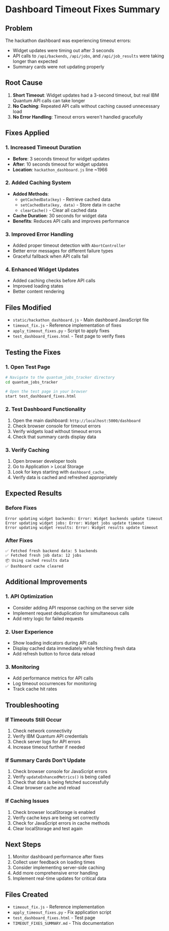 # Dashboard Timeout Fixes Summary

## Problem
The hackathon dashboard was experiencing timeout errors:
- Widget updates were timing out after 3 seconds
- API calls to `/api/backends`, `/api/jobs`, and `/api/job_results` were taking longer than expected
- Summary cards were not updating properly

## Root Cause
1. **Short Timeout**: Widget updates had a 3-second timeout, but real IBM Quantum API calls can take longer
2. **No Caching**: Repeated API calls without caching caused unnecessary load
3. **No Error Handling**: Timeout errors weren't handled gracefully

## Fixes Applied

### 1. Increased Timeout Duration
- **Before**: 3 seconds timeout for widget updates
- **After**: 10 seconds timeout for widget updates
- **Location**: `hackathon_dashboard.js` line ~1966

### 2. Added Caching System
- **Added Methods**:
  - `getCachedData(key)` - Retrieve cached data
  - `setCachedData(key, data)` - Store data in cache
  - `clearCache()` - Clear all cached data
- **Cache Duration**: 30 seconds for widget data
- **Benefits**: Reduces API calls and improves performance

### 3. Improved Error Handling
- Added proper timeout detection with `AbortController`
- Better error messages for different failure types
- Graceful fallback when API calls fail

### 4. Enhanced Widget Updates
- Added caching checks before API calls
- Improved loading states
- Better content rendering

## Files Modified
- `static/hackathon_dashboard.js` - Main dashboard JavaScript file
- `timeout_fix.js` - Reference implementation of fixes
- `apply_timeout_fixes.py` - Script to apply fixes
- `test_dashboard_fixes.html` - Test page to verify fixes

## Testing the Fixes

### 1. Open Test Page
```bash
# Navigate to the quantum_jobs_tracker directory
cd quantum_jobs_tracker

# Open the test page in your browser
start test_dashboard_fixes.html
```

### 2. Test Dashboard Functionality
1. Open the main dashboard: `http://localhost:5000/dashboard`
2. Check browser console for timeout errors
3. Verify widgets load without timeout errors
4. Check that summary cards display data

### 3. Verify Caching
1. Open browser developer tools
2. Go to Application > Local Storage
3. Look for keys starting with `dashboard_cache_`
4. Verify data is cached and refreshed appropriately

## Expected Results

### Before Fixes
```
Error updating widget backends: Error: Widget backends update timeout
Error updating widget jobs: Error: Widget jobs update timeout
Error updating widget results: Error: Widget results update timeout
```

### After Fixes
```
✅ Fetched fresh backend data: 5 backends
✅ Fetched fresh job data: 12 jobs
📦 Using cached results data
✅ Dashboard cache cleared
```

## Additional Improvements

### 1. API Optimization
- Consider adding API response caching on the server side
- Implement request deduplication for simultaneous calls
- Add retry logic for failed requests

### 2. User Experience
- Show loading indicators during API calls
- Display cached data immediately while fetching fresh data
- Add refresh button to force data reload

### 3. Monitoring
- Add performance metrics for API calls
- Log timeout occurrences for monitoring
- Track cache hit rates

## Troubleshooting

### If Timeouts Still Occur
1. Check network connectivity
2. Verify IBM Quantum API credentials
3. Check server logs for API errors
4. Increase timeout further if needed

### If Summary Cards Don't Update
1. Check browser console for JavaScript errors
2. Verify `updateEnhancedMetrics()` is being called
3. Check that data is being fetched successfully
4. Clear browser cache and reload

### If Caching Issues
1. Check browser localStorage is enabled
2. Verify cache keys are being set correctly
3. Check for JavaScript errors in cache methods
4. Clear localStorage and test again

## Next Steps
1. Monitor dashboard performance after fixes
2. Collect user feedback on loading times
3. Consider implementing server-side caching
4. Add more comprehensive error handling
5. Implement real-time updates for critical data

## Files Created
- `timeout_fix.js` - Reference implementation
- `apply_timeout_fixes.py` - Fix application script
- `test_dashboard_fixes.html` - Test page
- `TIMEOUT_FIXES_SUMMARY.md` - This documentation
